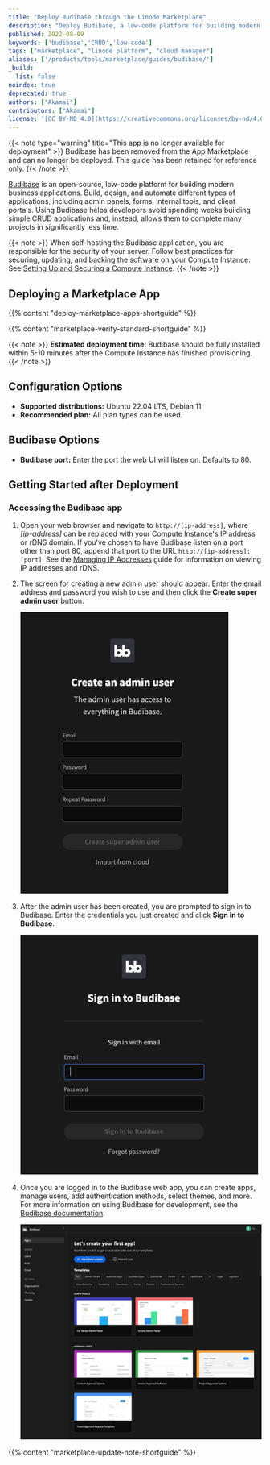 ```yaml
---
title: "Deploy Budibase through the Linode Marketplace"
description: "Deploy Budibase, a low-code platform for building modern business applications, on a Linode Compute Instance."
published: 2022-08-09
keywords: ['budibase','CRUD','low-code']
tags: ["marketplace", "linode platform", "cloud manager"]
aliases: ['/products/tools/marketplace/guides/budibase/']
_build:
  list: false
noindex: true
deprecated: true
authors: ["Akamai"]
contributors: ["Akamai"]
license: '[CC BY-ND 4.0](https://creativecommons.org/licenses/by-nd/4.0)'
---
```

{{< note type="warning" title="This app is no longer available for deployment" >}}
Budibase has been removed from the App Marketplace and can no longer be deployed. This guide has been retained for reference only. 
{{< /note >}}

[Budibase](https://github.com/Budibase/budibase) is an open-source, low-code platform for building modern business applications. Build, design, and automate different types of applications, including admin panels, forms, internal tools, and client portals. Using Budibase helps developers avoid spending weeks building simple CRUD applications and, instead, allows them to complete many projects in significantly less time.

{{< note >}}
When self-hosting the Budibase application, you are responsible for the security of your server. Follow best practices for securing, updating, and backing the software on your Compute Instance. See [Setting Up and Securing a Compute Instance](/docs/products/compute/compute-instances/guides/set-up-and-secure/).
{{< /note >}}

## Deploying a Marketplace App

{{% content "deploy-marketplace-apps-shortguide" %}}

{{% content "marketplace-verify-standard-shortguide" %}}

{{< note >}}
**Estimated deployment time:** Budibase should be fully installed within 5-10 minutes after the Compute Instance has finished provisioning.
{{< /note >}}

## Configuration Options

- **Supported distributions:** Ubuntu 22.04 LTS, Debian 11
- **Recommended plan:** All plan types can be used.

## Budibase Options

- **Budibase port:** Enter the port the web UI will listen on. Defaults to 80.

## Getting Started after Deployment

### Accessing the Budibase app

1. Open your web browser and navigate to `http://[ip-address]`, where *[ip-address]* can be replaced with your Compute Instance's IP address or rDNS domain. If you've chosen to have Budibase listen on a port other than port 80, append that port to the URL `http://[ip-address]:[port]`. See the [Managing IP Addresses](/docs/products/compute/compute-instances/guides/manage-ip-addresses/) guide for information on viewing IP addresses and rDNS.

1. The screen for creating a new admin user should appear. Enter the email address and password you wish to use and then click the **Create super admin user** button.

    ![Screenshot of the Budibase admin user panel](budibase-admin.jpg)

1. After the admin user has been created, you are prompted to sign in to Budibase. Enter the credentials you just created and click **Sign in to Budibase**.

    ![Screenshot of the Budibase login panel](budibase-login.jpg)

1. Once you are logged in to the Budibase web app, you can create apps, manage users, add authentication methods, select themes, and more. For more information on using Budibase for development, see the [Budibase documentation](https://docs.budibase.com/docs).

    ![Screenshot of the Budibase web app](Budibase-webapp.jpg)

{{% content "marketplace-update-note-shortguide" %}}
